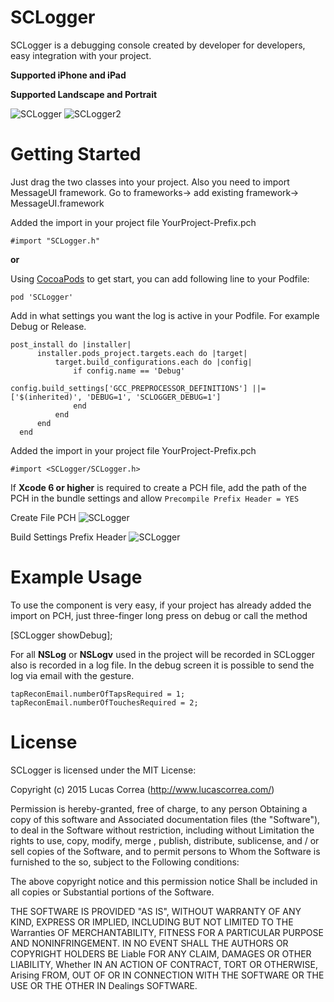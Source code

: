 SCLogger
========

SCLogger is a debugging console created by developer for developers, easy integration with your project.

**Supported iPhone and iPad**

**Supported Landscape and Portrait**

![SCLogger](http://www.lucascorrea.com/Git/SCLoggerDemo1.gif)
![SCLogger2](http://www.lucascorrea.com/Git/SCLoggerDemo2.gif)


Getting Started
=================
Just drag the two classes into your project. Also you need to import MessageUI framework. Go to frameworks-> add existing framework-> MessageUI.framework

Added the import in your project file YourProject-Prefix.pch

    #import "SCLogger.h"

**or**

Using [CocoaPods](http://cocoapods.org) to get start, you can add following line to your Podfile:

    pod 'SCLogger'

Add in what settings you want the log is active in your Podfile.
For example Debug or Release.

    post_install do |installer|
          installer.pods_project.targets.each do |target|
              target.build_configurations.each do |config|
                  if config.name == 'Debug'
                      config.build_settings['GCC_PREPROCESSOR_DEFINITIONS'] ||= ['$(inherited)', 'DEBUG=1', 'SCLOGGER_DEBUG=1']
                  end
              end
          end
      end


Added the import in your project file YourProject-Prefix.pch

    #import <SCLogger/SCLogger.h>

If **Xcode 6 or higher** is required to create a PCH file, add the path of the PCH in the bundle settings and allow `Precompile Prefix Header = YES`

Create File PCH
![SCLogger](http://www.lucascorrea.com/Git/sclogger_create_pch.png)

Build Settings Prefix Header
![SCLogger](http://www.lucascorrea.com/Git/sclogger_prefix_header_config.png)

Example Usage
=============

To use the component is very easy, if your project has already added the import on PCH, just three-finger long press on debug or call the method

  [SCLogger showDebug];

For all **NSLog** or **NSLogv** used in the project will be recorded in SCLogger also is recorded in a log file.
In the debug screen it is possible to send the log via email with the gesture.

    tapReconEmail.numberOfTapsRequired = 1;
    tapReconEmail.numberOfTouchesRequired = 2;


License
=============

SCLogger is licensed under the MIT License:

Copyright (c) 2015 Lucas Correa (http://www.lucascorrea.com/)

Permission is hereby-granted, free of charge, to any person Obtaining a copy of this software and Associated documentation files (the "Software"), to deal in the Software without restriction, including without Limitation the rights to use, copy, modify, merge , publish, distribute, sublicense, and / or sell copies of the Software, and to permit persons to Whom the Software is furnished to the so, subject to the Following conditions:

The above copyright notice and this permission notice Shall be included in all copies or Substantial portions of the Software.

THE SOFTWARE IS PROVIDED "AS IS", WITHOUT WARRANTY OF ANY KIND, EXPRESS OR IMPLIED, INCLUDING BUT NOT LIMITED TO THE Warranties OF MERCHANTABILITY, FITNESS FOR A PARTICULAR PURPOSE AND NONINFRINGEMENT. IN NO EVENT SHALL THE AUTHORS OR COPYRIGHT HOLDERS BE Liable FOR ANY CLAIM, DAMAGES OR OTHER LIABILITY, Whether IN AN ACTION OF CONTRACT, TORT OR OTHERWISE, Arising FROM, OUT OF OR IN CONNECTION WITH THE SOFTWARE OR THE USE OR THE OTHER IN Dealings SOFTWARE.
